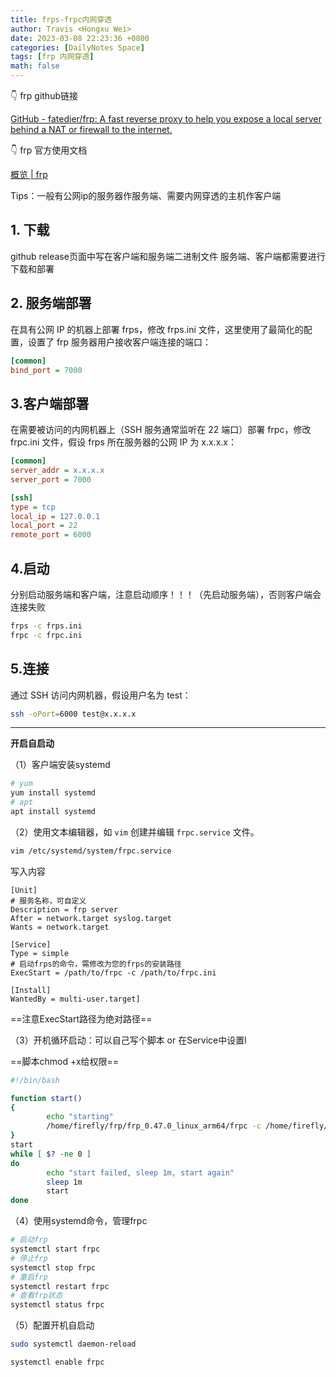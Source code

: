 ```yaml
---
title: frps-frpc内网穿透
author: Travis <Hongxu Wei>
date: 2023-03-08 22:23:36 +0800
categories: [DailyNotes Space]
tags: [frp 内网穿透]
math: false
---
```


👇 frp github链接

[GitHub - fatedier/frp: A fast reverse proxy to help you expose a local server behind a NAT or firewall to the internet.](https://github.com/fatedier/frp)

👇 frp 官方使用文档

[概览 | frp](https://gofrp.org/docs/overview/)

Tips：一般有公网ip的服务器作服务端、需要内网穿透的主机作客户端

## 1. 下载

github release页面中写在客户端和服务端二进制文件
服务端、客户端都需要进行下载和部署

## 2. 服务端部署

在具有公网 IP 的机器上部署 frps，修改 frps.ini 文件，这里使用了最简化的配置，设置了 frp 服务器用户接收客户端连接的端口：

```ini
[common]
bind_port = 7000
```

## 3.客户端部署

在需要被访问的内网机器上（SSH 服务通常监听在 22 端口）部署 frpc，修改 frpc.ini 文件，假设 frps 所在服务器的公网 IP 为 x.x.x.x：

```ini
[common]
server_addr = x.x.x.x
server_port = 7000

[ssh]
type = tcp
local_ip = 127.0.0.1
local_port = 22
remote_port = 6000
```

## 4.启动

分别启动服务端和客户端，注意启动顺序！！！（先启动服务端），否则客户端会连接失败

```bash
frps -c frps.ini
frpc -c frpc.ini
```

## 5.连接

通过 SSH 访问内网机器，假设用户名为 test： 

```bash
ssh -oPort=6000 test@x.x.x.x
```

---


**开启自启动**

（1）客户端安装systemd

```bash
# yum
yum install systemd
# apt
apt install systemd
```

（2）使用文本编辑器，如 `vim` 创建并编辑 `frpc.service` 文件。

```bash
vim /etc/systemd/system/frpc.service
```

写入内容

```
[Unit]
# 服务名称，可自定义
Description = frp server
After = network.target syslog.target
Wants = network.target

[Service]
Type = simple
# 启动frps的命令，需修改为您的frps的安装路径
ExecStart = /path/to/frpc -c /path/to/frpc.ini

[Install]
WantedBy = multi-user.target]
```

==注意ExecStart路径为绝对路径==

（3）开机循环启动：可以自己写个脚本 or 在Service中设置l

==脚本chmod +x给权限==

```bash
#!/bin/bash

function start()
{
        echo "starting"
        /home/firefly/frp/frp_0.47.0_linux_arm64/frpc -c /home/firefly/frp/frp_0.47.0_linux_arm64/frpc.ini
}
start
while [ $? -ne 0 ]
do
        echo "start failed, sleep 1m, start again"
        sleep 1m
        start
done
```

（4）使用systemd命令，管理frpc

```bash
# 启动frp
systemctl start frpc
# 停止frp
systemctl stop frpc
# 重启frp
systemctl restart frpc
# 查看frp状态
systemctl status frpc
```

（5）配置开机自启动

```bash
sudo systemctl daemon-reload

systemctl enable frpc
```

